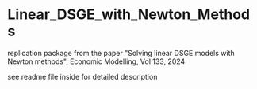 # Linear_DSGE_with_Newton_Methods
replication package from the paper "Solving linear DSGE models with Newton methods", Economic Modelling, Vol 133, 2024

see readme file inside for detailed description
